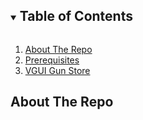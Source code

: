 <details open="open">
  <summary><h2 style="display: inline-block">Table of Contents</h2></summary>
  <ol>
    <li>
      <a href="about-the-repo">About The Repo</a>
      <li><a href="prerequisites">Prerequisites</a></li>
    <li>
      <a href="vgui-gun-store">VGUI Gun Store</a></li>
  </ol>
  </details>
  
  ## About The Repo
